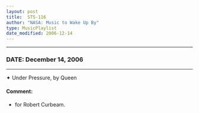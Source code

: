 ```yaml
---
layout: post
title:  STS-116
author: "NASA: Music to Wake Up By"
type: MusicPlaylist
date_modified: 2006-12-14
---
```


----
### DATE: December 14, 2006
----
✦ Under Pressure, by Queen

#### Comment:
* for Robert Curbeam.

